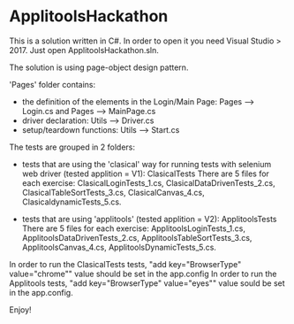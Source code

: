 # ApplitoolsHackathon

This is a solution written in C#.
In order to open it you need Visual Studio > 2017. Just open ApplitoolsHackathon.sln.

The solution is using page-object design pattern.

'Pages' folder contains:
- the definition of the elements in the Login/Main Page: Pages --> Login.cs and Pages --> MainPage.cs
- driver declaration: Utils --> Driver.cs
- setup/teardown functions: Utils --> Start.cs

The tests are grouped in 2 folders:
- tests that are using the 'clasical' way for running tests with selenium web driver (tested applition = V1): ClasicalTests
There are 5 files for each exercise: ClasicalLoginTests_1.cs, ClasicalDataDrivenTests_2.cs, ClasicalTableSortTests_3.cs, ClasicalCanvas_4.cs, ClasicaldynamicTests_5.cs.

- tests that are using 'applitools'  (tested applition = V2): ApplitoolsTests
There are 5 files for each exercise: ApplitoolsLoginTests_1.cs, ApplitoolsDataDrivenTests_2.cs, ApplitoolsTableSortTests_3.cs, ApplitoolsCanvas_4.cs, ApplitoolsDynamicTests_5.cs.

In order to run the ClasicalTests tests, "add key="BrowserType" value="chrome"" value should be set in the app.config
In order to run the Applitools tests, "add key="BrowserType" value="eyes"" value sould be set in the app.config.


Enjoy!
